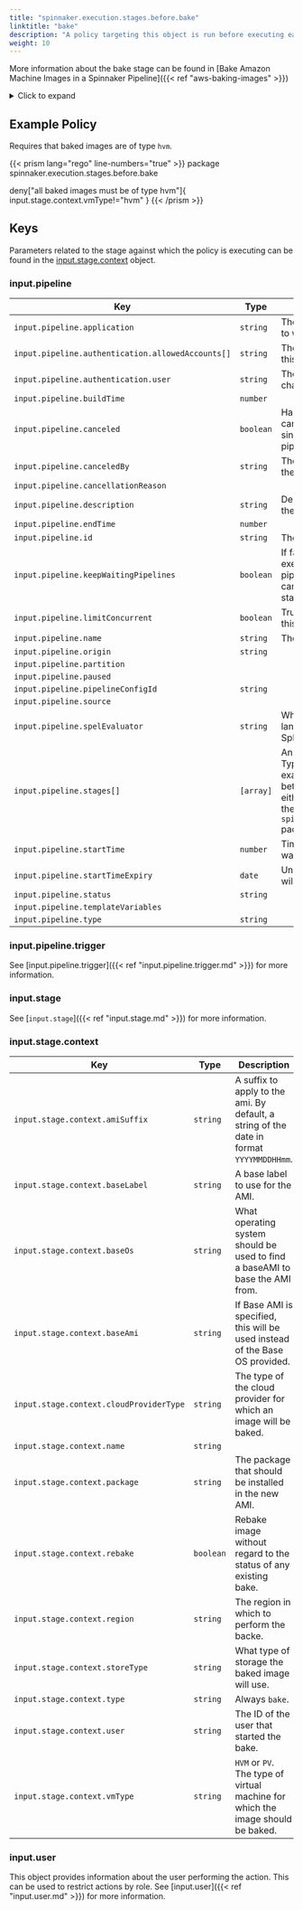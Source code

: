 ```yaml
---
title: "spinnaker.execution.stages.before.bake"
linktitle: "bake"
description: "A policy targeting this object is run before executing each task in a bake stage."
weight: 10
---
```

More information about the bake stage can be found in [Bake Amazon Machine Images in a Spinnaker Pipeline]({{< ref "aws-baking-images" >}})

<details><summary>Click to expand</summary>

```json
{
  "input": {
    "pipeline": {
      "application": "test",
      "authentication": {
        "allowedAccounts": [
          "spinnaker",
          "staging",
          "staging-ecs"
        ],
        "user": "myUserName"
      },
      "buildTime": 1620926703486,
      "canceled": false,
      "canceledBy": null,
      "cancellationReason": null,
      "description": null,
      "endTime": 1620926705283,
      "id": "01F5KC59TRGWKCP31C4N51CDSB",
      "initialConfig": {},
      "keepWaitingPipelines": false,
      "limitConcurrent": true,
      "name": "test",
      "notifications": [],
      "origin": "api",
      "partition": null,
      "paused": null,
      "pipelineConfigId": "6a4cff2e-8265-4584-8993-2da2eb6254f5",
      "source": null,
      "spelEvaluator": "v4",
      "stages": [
        {
          "context": {
            "exception": {
              "details": {
                "error": "Internal Server Error",
                "errors": [
                  "Bake failed: Error: file '/tmp/rosco-2833166343726058950/f547ea98-52eb-4b6c-8c17-173d21535456' does not appear to be a gzipped archive; got 'text/plain; charset=utf-8'\n"
                ],
                "kind": "HTTP",
                "responseBody": "{\"timestamp\":\"2021-05-13T17:25:05.658+00:00\",\"status\":500,\"error\":\"Internal Server Error\",\"message\":\"Bake failed: Error: file '/tmp/rosco-2833166343726058950/f547ea98-52eb-4b6c-8c17-173d21535456' does not appear to be a gzipped archive; got 'text/plain; charset=utf-8'\\n\"}",
                "status": 500,
                "url": "http://spin-rosco.spinnaker:8087/api/v2/manifest/bake/HELM2"
              },
              "exceptionType": "RetrofitError",
              "operation": "createBake",
              "shouldRetry": false,
              "timestamp": 1620926705665
            },
            "expectedArtifacts": [
              {
                "defaultArtifact": {
                  "customKind": true,
                  "id": "f9275bbf-fef7-4339-88f4-b2a18ec7b0ab"
                },
                "displayName": "pink-dog-80",
                "id": "eb9e5a6c-e9d1-489b-9f3b-4d414ba33b73",
                "matchArtifact": {
                  "artifactAccount": "embedded-artifact",
                  "customKind": false,
                  "id": "301e50f0-2bc6-4d3e-894b-31dbf0b67bf0",
                  "name": "test",
                  "type": "embedded/base64"
                },
                "useDefaultArtifact": false,
                "usePriorArtifact": false
              }
            ],
            "inputArtifacts": [
              {
                "account": "",
                "id": "05ad020e-73a6-49f2-9988-2073831219e9"
              }
            ],
            "namespace": "testns",
            "outputName": "test",
            "overrides": {},
            "templateRenderer": "HELM2"
          },
          "endTime": null,
          "id": "01F5KC59VXSVC287E96M310EF5",
          "lastModified": null,
          "name": "Bake (Manifest)",
          "outputs": {},
          "parentStageId": null,
          "refId": "10",
          "requisiteStageRefIds": [],
          "scheduledTime": null,
          "startTime": 1620926703574,
          "startTimeExpiry": null,
          "status": "RUNNING",
          "syntheticStageOwner": null,
          "tasks": [
            {
              "endTime": null,
              "id": "1",
              "implementingClass": "com.netflix.spinnaker.orca.bakery.tasks.manifests.CreateBakeManifestTask",
              "loopEnd": false,
              "loopStart": false,
              "name": "createBake",
              "stageEnd": false,
              "stageStart": true,
              "startTime": 1620926703700,
              "status": "RUNNING"
            },
            {
              "endTime": null,
              "id": "2",
              "implementingClass": "com.netflix.spinnaker.orca.pipeline.tasks.artifacts.BindProducedArtifactsTask",
              "loopEnd": false,
              "loopStart": false,
              "name": "bindProducedArtifacts",
              "stageEnd": true,
              "stageStart": false,
              "startTime": null,
              "status": "NOT_STARTED"
            }
          ],
          "type": "bakeManifest"
        }
      ],
      "startTime": 1620926703525,
      "startTimeExpiry": null,
      "status": "TERMINAL",
      "systemNotifications": [],
      "templateVariables": null,
      "trigger": {
        "artifacts": [
          {
            "artifactAccount": "myUsername",
            "customKind": false,
            "location": null,
            "metadata": {
              "id": "d14e7e5b-247c-455d-8260-9e9b0a3ae936"
            },
            "name": "manifests/deploy-spinnaker.yaml",
            "provenance": null,
            "reference": "Https://api.github.com/repos/myUsername/hostname/contents/manifests/deploy-spinnaker.yaml",
            "type": "github/file",
            "uuid": null,
            "version": "master"
          }
        ],
        "correlationId": null,
        "isDryRun": false,
        "isRebake": false,
        "isStrategy": false,
        "notifications": [],
        "other": {
          "artifacts": [
            {
              "artifactAccount": "myUsername",
              "customKind": false,
              "metadata": {
                "id": "d14e7e5b-247c-455d-8260-9e9b0a3ae936"
              },
              "name": "manifests/deploy-spinnaker.yaml",
              "reference": "Https://api.github.com/repos/myUsername/hostname/contents/manifests/deploy-spinnaker.yaml",
              "type": "github/file",
              "version": "master"
            }
          ],
          "dryRun": false,
          "enabled": false,
          "eventId": "c1090782-f485-490e-a2d7-31763b3bd4d8",
          "executionId": "01F5KC59TRGWKCP31C4N51CDSB",
          "expectedArtifacts": [
            {
              "boundArtifact": {
                "artifactAccount": "myUsername",
                "customKind": false,
                "metadata": {
                  "id": "d14e7e5b-247c-455d-8260-9e9b0a3ae936"
                },
                "name": "manifests/deploy-spinnaker.yaml",
                "reference": "Https://api.github.com/repos/myUsername/hostname/contents/manifests/deploy-spinnaker.yaml",
                "type": "github/file",
                "version": "master"
              },
              "defaultArtifact": {
                "artifactAccount": "myUsername",
                "customKind": false,
                "metadata": {
                  "id": "d14e7e5b-247c-455d-8260-9e9b0a3ae936"
                },
                "name": "manifests/deploy-spinnaker.yaml",
                "reference": "Https://api.github.com/repos/myUsername/hostname/contents/manifests/deploy-spinnaker.yaml",
                "type": "github/file",
                "version": "master"
              },
              "id": "05ad020e-73a6-49f2-9988-2073831219e9",
              "matchArtifact": {
                "artifactAccount": "myUsername",
                "customKind": true,
                "metadata": {
                  "id": "f7a9b229-0a23-42ab-82de-9990d77084df"
                },
                "name": "manifests/deploy-spinnaker.yaml",
                "type": "github/file"
              },
              "useDefaultArtifact": true,
              "usePriorArtifact": false
            }
          ],
          "notifications": [],
          "parameters": {},
          "preferred": false,
          "rebake": false,
          "resolvedExpectedArtifacts": [
            {
              "boundArtifact": {
                "artifactAccount": "myUsername",
                "customKind": false,
                "metadata": {
                  "id": "d14e7e5b-247c-455d-8260-9e9b0a3ae936"
                },
                "name": "manifests/deploy-spinnaker.yaml",
                "reference": "Https://api.github.com/repos/myUsername/hostname/contents/manifests/deploy-spinnaker.yaml",
                "type": "github/file",
                "version": "master"
              },
              "defaultArtifact": {
                "artifactAccount": "myUsername",
                "customKind": false,
                "metadata": {
                  "id": "d14e7e5b-247c-455d-8260-9e9b0a3ae936"
                },
                "name": "manifests/deploy-spinnaker.yaml",
                "reference": "Https://api.github.com/repos/myUsername/hostname/contents/manifests/deploy-spinnaker.yaml",
                "type": "github/file",
                "version": "master"
              },
              "id": "05ad020e-73a6-49f2-9988-2073831219e9",
              "matchArtifact": {
                "artifactAccount": "myUsername",
                "customKind": true,
                "metadata": {
                  "id": "f7a9b229-0a23-42ab-82de-9990d77084df"
                },
                "name": "manifests/deploy-spinnaker.yaml",
                "type": "github/file"
              },
              "useDefaultArtifact": true,
              "usePriorArtifact": false
            }
          ],
          "strategy": false,
          "type": "manual",
          "user": "myUserName"
        },
        "parameters": {},
        "resolvedExpectedArtifacts": [
          {
            "boundArtifact": {
              "artifactAccount": "myUsername",
              "customKind": false,
              "location": null,
              "metadata": {
                "id": "d14e7e5b-247c-455d-8260-9e9b0a3ae936"
              },
              "name": "manifests/deploy-spinnaker.yaml",
              "provenance": null,
              "reference": "Https://api.github.com/repos/myUsername/hostname/contents/manifests/deploy-spinnaker.yaml",
              "type": "github/file",
              "uuid": null,
              "version": "master"
            },
            "defaultArtifact": {
              "artifactAccount": "myUsername",
              "customKind": false,
              "location": null,
              "metadata": {
                "id": "d14e7e5b-247c-455d-8260-9e9b0a3ae936"
              },
              "name": "manifests/deploy-spinnaker.yaml",
              "provenance": null,
              "reference": "Https://api.github.com/repos/myUsername/hostname/contents/manifests/deploy-spinnaker.yaml",
              "type": "github/file",
              "uuid": null,
              "version": "master"
            },
            "id": "05ad020e-73a6-49f2-9988-2073831219e9",
            "matchArtifact": {
              "artifactAccount": "myUsername",
              "customKind": true,
              "location": null,
              "metadata": {
                "id": "f7a9b229-0a23-42ab-82de-9990d77084df"
              },
              "name": "manifests/deploy-spinnaker.yaml",
              "provenance": null,
              "reference": null,
              "type": "github/file",
              "uuid": null,
              "version": null
            },
            "useDefaultArtifact": true,
            "usePriorArtifact": false
          }
        ],
        "type": "manual",
        "user": "myUserName"
      },
      "type": "PIPELINE"
    },
    "stage": {
      "context": {
        "amiSuffix": "20210513172504",
        "baseLabel": "release",
        "baseOs": "ubuntu",
        "cloudProviderType": "aws",
        "extendedAttributes": {},
        "name": "Bake in us-east-2",
        "package": "nginx vim",
        "rebake": true,
        "region": "us-east-2",
        "storeType": "ebs",
        "type": "bake",
        "user": "myUsername",
        "vmType": "hvm"
      },
      "endTime": null,
      "id": "01F5KC5AJECT88MA2PHYG6TT3G",
      "lastModified": null,
      "name": "Bake in us-east-2",
      "outputs": {},
      "parentStageId": "01F5KC59VXEMS65RNVKF5HJJ9S",
      "refId": "8<1",
      "requisiteStageRefIds": [],
      "scheduledTime": null,
      "startTime": 1620926704513,
      "startTimeExpiry": null,
      "status": "RUNNING",
      "syntheticStageOwner": "STAGE_BEFORE",
      "tasks": [
        {
          "endTime": null,
          "id": "1",
          "implementingClass": "com.netflix.spinnaker.orca.bakery.tasks.CreateBakeTask",
          "loopEnd": false,
          "loopStart": false,
          "name": "createBake",
          "stageEnd": false,
          "stageStart": true,
          "startTime": 1620926705585,
          "status": "RUNNING"
        },
        {
          "endTime": null,
          "id": "2",
          "implementingClass": "com.netflix.spinnaker.orca.bakery.tasks.MonitorBakeTask",
          "loopEnd": false,
          "loopStart": false,
          "name": "monitorBake",
          "stageEnd": false,
          "stageStart": false,
          "startTime": null,
          "status": "NOT_STARTED"
        },
        {
          "endTime": null,
          "id": "3",
          "implementingClass": "com.netflix.spinnaker.orca.bakery.tasks.CompletedBakeTask",
          "loopEnd": false,
          "loopStart": false,
          "name": "completedBake",
          "stageEnd": false,
          "stageStart": false,
          "startTime": null,
          "status": "NOT_STARTED"
        },
        {
          "endTime": null,
          "id": "4",
          "implementingClass": "com.netflix.spinnaker.orca.pipeline.tasks.artifacts.BindProducedArtifactsTask",
          "loopEnd": false,
          "loopStart": false,
          "name": "bindProducedArtifacts",
          "stageEnd": true,
          "stageStart": false,
          "startTime": null,
          "status": "NOT_STARTED"
        }
      ],
      "type": "bake"
    },
    "user": {
      "isAdmin": false,
      "roles": [],
      "username": "myUserName"
    }
  }
}
```

</details>

## Example Policy

Requires that baked images are of type `hvm`.

{{< prism lang="rego" line-numbers="true" >}}
package spinnaker.execution.stages.before.bake

deny["all baked images must be of type hvm"]{
	input.stage.context.vmType!="hvm"
}
{{< /prism >}}

## Keys

Parameters related to the stage against which the policy is executing can be found in the [input.stage.context](#inputstagecontext) object.

### input.pipeline

| Key                                               | Type      | Description                                                                                                                                       |
| ------------------------------------------------- | --------- | ------------------------------------------------------------------------------------------------------------------------------------------------- |
| `input.pipeline.application`                      | `string`  | The name of the Spinnaker application to which this pipeline belongs.                                                                             |
| `input.pipeline.authentication.allowedAccounts[]` | `string`  | The list of accounts to which the user this stage is running as has access.                                                                       |
| `input.pipeline.authentication.user`              | `string`  | The Spinnaker user initiating the change.                                                                                                         |
| `input.pipeline.buildTime`                        | `number`  |                                                                                                                                                   |
| `input.pipeline.canceled`                         | `boolean` | Has the pipeline execution been cancelled. This will always be false since the policy check requires the pipeline to be running.                  |
| `input.pipeline.canceledBy`                       | `string ` | The userID of the user that cancelled the pipeline.                                                                                               |
| `input.pipeline.cancellationReason`               | ` `       |                                                                                                                                                   |
| `input.pipeline.description`                      | `string`  | Description of the pipeline defined in the UI.                                                                                                    |
| `input.pipeline.endTime`                          | `number`  |                                                                                                                                                   |
| `input.pipeline.id`                               | `string`  | The unique ID of the pipeline.                                                                                                                    |
| `input.pipeline.keepWaitingPipelines`             | `boolean` | If false and concurrent pipeline execution is disabled, then the pipelines in the waiting queue will get canceled when the next execution starts. |
| `input.pipeline.limitConcurrent`                  | `boolean` | True if only 1 concurrent execution of this pipeline is allowed.                                                                                  |
| `input.pipeline.name`                             | `string`  | The name of this pipeline.                                                                                                                        |
| `input.pipeline.origin`                           | `string`  |                                                                                                                                                   |
| `input.pipeline.partition`                        | ` `       |                                                                                                                                                   |
| `input.pipeline.paused`                           | ` `       |                                                                                                                                                   |
| `input.pipeline.pipelineConfigId`                 | `string`  |                                                                                                                                                   |
| `input.pipeline.source`                           | ` `       |                                                                                                                                                   |
| `input.pipeline.spelEvaluator`                    | `string`  | Which version of spring expression language is being used to evaluate SpEL.                                                                       |
| `input.pipeline.stages[]`                         | `[array]` | An array of the stages in the pipeline. Typically if you are writing a policy that examines multiple pipeline stages, it is better to write that policy against either the `opa.pipelines package`, or the `spinnaker.execution.pipelines.before` package. |
| `input.pipeline.startTime`                        | `number`  | Timestamp from when the pipeline was started.                                                                                                     |
| `input.pipeline.startTimeExpiry`                  | `date `   | Unix epoch date at which the pipeline will expire.                                                                                                |
| `input.pipeline.status`                           | `string`  |                                                                                                                                                   |
| `input.pipeline.templateVariables`                | ` `       |                                                                                                                                                   |
| `input.pipeline.type`                             | `string`  |                                                                                                                                                   |

### input.pipeline.trigger

See [input.pipeline.trigger]({{< ref "input.pipeline.trigger.md" >}}) for more information.

### input.stage

See [`input.stage`]({{< ref "input.stage.md" >}}) for more information.

### input.stage.context

| Key                                     | Type      | Description                                                                              |
| --------------------------------------- | --------- | ---------------------------------------------------------------------------------------- |
| `input.stage.context.amiSuffix`         | `string`  | A suffix to apply to the ami. By default, a string of the date in format `YYYYMMDDHHmm`. |
| `input.stage.context.baseLabel`         | `string`  | A base label to use for the AMI.                                                         |
| `input.stage.context.baseOs`            | `string`  | What operating system should be used to find a baseAMI to base the AMI from.             |
| `input.stage.context.baseAmi`           | `string`  | If Base AMI is specified, this will be used instead of the Base OS provided.             |
| `input.stage.context.cloudProviderType` | `string`  | The type of the cloud provider for which an image will be baked.                         |
| `input.stage.context.name`              | `string`  |                                                                                          |
| `input.stage.context.package`           | `string`  | The package that should be installed in the new AMI.                                     |
| `input.stage.context.rebake`            | `boolean` | Rebake image without regard to the status of any existing bake.                          |
| `input.stage.context.region`            | `string`  | The region in which to perform the backe.                                                |
| `input.stage.context.storeType`         | `string`  | What type of storage the baked image will use.                                           |
| `input.stage.context.type`              | `string`  | Always `bake`.                                                                           |
| `input.stage.context.user`              | `string`  | The ID of the user that started the bake.                                                |
| `input.stage.context.vmType`            | `string`  | `HVM` or `PV`. The type of virtual machine for which the image should be baked.          |

### input.user

This object provides information about the user performing the action. This can be used to restrict actions by role. See [input.user]({{< ref "input.user.md" >}}) for more information.
